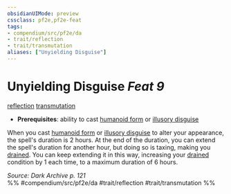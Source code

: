```yaml
---
obsidianUIMode: preview
cssclass: pf2e,pf2e-feat
tags:
- compendium/src/pf2e/da
- trait/reflection
- trait/transmutation
aliases: ["Unyielding Disguise"]
---
```

# Unyielding Disguise  *Feat 9*  
[reflection](../../Rules/traits/reflection-da.md)  [transmutation](../../Rules/traits/transmutation.md)  

- **Prerequisites**: ability to cast [humanoid form](../spells/humanoid-form.md) or [illusory disguise](../spells/illusory-disguise.md)

When you cast [humanoid form](../spells/humanoid-form.md) or [illusory disguise](../spells/illusory-disguise.md) to alter your appearance, the spell's duration is 2 hours. At the end of the duration, you can extend the spell's duration for another hour, but doing so is taxing, making you [drained](../../Rules/conditions.md#Drained). You can keep extending it in this way, increasing your [drained](../../Rules/conditions.md#Drained) condition by 1 each time, to a maximum duration of 6 hours.

*Source: Dark Archive p. 121*  
%% #compendium/src/pf2e/da #trait/reflection #trait/transmutation %%